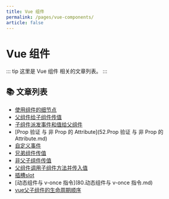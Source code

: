 ```yaml
---
title: Vue 组件
permalink: /pages/vue-components/
article: false
---
```


# Vue 组件

::: tip
这里是 Vue 组件 相关的文章列表。
:::

## 📚 文章列表

- [使用组件的细节点](36.使用组件的细节点.md)
- [父组件给子组件传值](40.父组件给子组件传值.md)
- [子组件派发事件和值给父组件](50.子组件派发事件和值给父组件.md)
- [Prop 验证 与 非 Prop 的 Attribute](52.Prop 验证 与 非 Prop 的 Attribute.md)
- [自定义事件](55.自定义事件.md)
- [兄弟组件传值](60.兄弟组件传值.md)
- [非父子组件传值](65.非父子组件传值.md)
- [父组件调用子组件方法并传入值](70.父组件调用子组件方法并传入值.md)
- [插槽slot](75.插槽slot.md)
- [动态组件与 v-once 指令](80.动态组件与 v-once 指令.md)
- [vue父子组件的生命周期顺序](90.vue父子组件的生命周期顺序.md)
